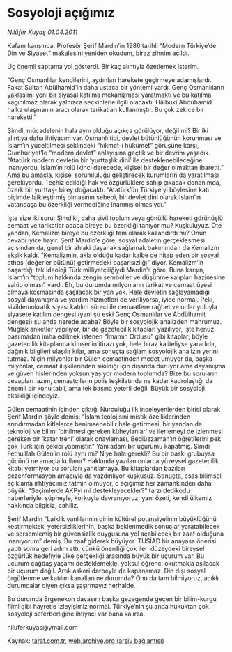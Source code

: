 # Sosyoloji açığımız

*Nilüfer Kuyaş 01.04.2011*

<div class="yazi"><p>Kafam karışınca, Profesör Şerif Mardin’in 1986 tarihli “Modern Türkiye’de Din ve Siyaset” makalesini yeniden okudum, biraz zihnim açıldı.</p>
<p>Üç önemli saptama yol gösterdi. Bir kaç alıntıyla özetlemek isterim.</p>
<p>“Genç Osmanlılar kendilerini, aydınları harekete geçirmeye adamışlardı. Fakat Sultan Abülhamid’in daha ustaca bir yöntemi vardı. Genç Osmanlıların yaklaşımı yeni bir siyasal katılma mekanizması yaratmaktı ve bu katılma kaçınılmaz olarak yalnızca seçkinlerle ilgili olacaktı. Hâlbuki Abdühamid halka ulaşmanın aracı olarak tarikatları kullanmıştır. Bu çok zekice bir hareketti.”</p>
<p>Şimdi, mücadelenin hala aynı olduğu açıkça görülüyor, değil mi? Bir iki alıntıya daha ihtiyacım var. Osmanlı tipi, devlet bütünlüğünün korunması ve İslam’ın yüceltilmesi şeklindeki “hikmet-i hükümet” görüşüne karşı, Cumhuriyet’le “modern devlet” anlayışına geçtik ve bir devrim yaşadık. “Atatürk modern devletin bir ‘yurttaşlık dini’ ile desteklenebileceğine inanıyordu. İslam’ın rolü ikinci derecede, kişisel bir değer olmaktan ibaretti.” Ama bu amaçla, kişisel sorumluluğu geliştirecek kurumların da yaratılması gerekiyordu. Teçhiz edildiği hak ve özgürlüklere sahip çıkacak donanımda, özerk bir yurttaş- birey doğacaktı. “Atatürk’ün Türkiye’yi böylesine katı biçimde laikleştirmiş olmasının sebebi, bir devlet dini olarak İslam’ın vatandaşa bu özerkliği vermediğine inanmış olmasıydı.”</p>
<p>İşte size iki soru: Şimdiki, daha sivil toplum veya gönüllü hareketi görünüşlü cemaat ve tarikatlar acaba bireye bu özerkliği tanıyor mu? Kuşkuluyuz. Öte yandan, Kemalizm bireye bu özerkliği tam olarak kazandırdı mı? Onun cevabı iyice hayır. Şerif Mardin’e göre, sosyal adaletin gerçekleşmesi açısından da, genel bir ahlaki dayanak sağlamak bakımından da Kemalizm eksik kaldı. “Kemalizmin, akla olduğu kadar kalbe de hitap eden bir sosyal ethos (değerler bütünü) getirmedeki başarısızlığı” diyor. Kemalizm’in başardığı tek ideoloji Türk milliyetçiliğiydi Mardin’e göre. Buna karşın, İslam’ın “toplum hakkında zengin semboller ve düşünme kalıpları hazinesine sahip olması” vardı. Eh, bu durumda milyonların tarikat ve cemaat üyesi olmaya koşmasında şaşılacak bir yan yok. Hele devletin sağlayamadığı sosyal dayanışma ve yardım hizmetleri de veriliyorsa, iyice normal. Peki, sivildemokratik siyasi katılım süreci ile cemaatlere rağbet ve onlar yoluyla siyasete katılım dengesi (yani şu eski Genç Osmanlılar ve Abdülhamit dengesi) şu anda nerede acaba? Böyle bir sosyolojik analizden mahrumuz. Muğlak anketler yapılıyor, bir de gazetecilik kitapları yazılıyor, işte henüz basılmadan imha edilmek istenen “İmamın Ordusu” gibi kitaplar; böyle gazetecilik kitaplarına kimsenin itirazı yok, hele biraz kaliteliyse yararlıdır, dağınık bilgileri ulaşılır kılar, ama sonuçta sağlam sosyolojik analizin yerini tutmaz. Niçin milyonlar bir Gülen cemaatinden medet umuyor da, başka milyonlar, cemaat ilişkilerinden sıkıldığı için dışarıda duruyor ama dayanışma ve güven hislerinden yoksun yaşıyor modern toplumda? Bize bu soruların cevapları lazım, cemaatçilerin polis teşkilatında ne kadar kadrolaştığı da önemli bir konu tabii, ama tek başına yeterli değil. Büyük bir sosyoloji eksikliği içindeyiz.</p>
<p>Gülen cemaatinin içinden çıktığı Nurculuğu ilk inceleyenlerden birisi olarak Şerif Mardin şöyle demiş: “İslam teolojisini mistik özelliklerinden arındırmadan kitlelerce benimsenebilir hale getirmesi, bir yandan da teknoloji ve bilimi ‘binilmesi gereken küheylanlar’ ve ilerlemeyi de izlenmesi gereken bir ‘katar treni’ olarak onaylaması, Bediüzzaman’ın öğretilerini pek çok Türk için çekici yapmıştır.” Yani adam bir uçurumu kapatmış. Şimdi Fethulllah Gülen’in rolü aynı mı? Niye hala gerekli? Bu bir baskı grubuysa gücünü ne amaçla kullanır? Hakkında yazılan onlarca yüzeysel gazetecilik kitabı yetmiyor bu soruları yanıtlamaya. Bu kitaplardan bazıları dezenformasyon amacıyla da yazdırılıyor kuşkusuz. Sonuçta, esas bilimsel açıklama irhtiyacımız tatmin olmuyor, o açığımız her zamankinden daha büyük. “Seçimlerde AKPyi mi destekleyecekler?” tarzı dedikodu haberleriyle, şüpheyle, korkuyla davranıyoruz, yani özeti, kendi ülkemiz hakkında bilgisiz, cahiliz.</p>
<p>Şerif Mardin “Laiklik yanlılarının dinin kültürel potansiyelinin büyüklüğünü kestirmekteki yetersizliklerinin, başka beklenmedik sonuçlar yaratabilecek ve sersemlemiş bir güvensizlik duygusuna yol açabilecek bir zaaf olduğuna inanıyorum” demiş. Bu zaaf giderek büyüyor. TUSİAD bir anayasa önerisi yaptı sonra geri adım attı, çünkü önerdiği çok ileri düzeydeki bireysel özgürlük hedefiyle ülke gerçekliği arasında büyük bir uçurum var. Bu uçurum çağdaş yaşamı desteklemekle, yoksul öğrenci okutmakla aşılacak bir uçurum değil. Artık askeri darbeyle de kapanamaz. Din dışı sosyal örgütlenme ve katılım kanalları ne durumda? Onu da tam bilmiyoruz, acıklı durumdalar diyen çıksa şaşırmayız herhalde.</p>
<p>Bu durumda Ergenekon davasını başka gezegende geçen bir bilim-kurgu filmi gibi hayretle izleyişimiz normal. Türkiye’nin şu anda hukuktan çok sosyoloji seferberliğine ihtiyacı var bana kalırsa.</p>
<p>niluferkuyas@ymail.com</p>
</div>

Kaynak: [taraf.com.tr](http://www.taraf.com.tr/nilufer-kuyas/makale-sosyoloji-acigimiz.htm), [web.archive.org (arşiv bağlantısı)](http://web.archive.org/web/20131107122838/http://www.taraf.com.tr/nilufer-kuyas/makale-sosyoloji-acigimiz.htm)
